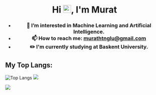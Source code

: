 <h1 align="center">Hi <img src="https://media.giphy.com/media/hvRJCLFzcasrR4ia7z/giphy.gif" width="25" height="25">, I'm Murat </h1>
<h3 align="center">
 
- 👀 I’m interested in Machine Learning and Artificial Intelligence.
- 📫 How to reach me: murathtnglu@gmail.com
- ✏️ I'm currently studying at Baskent University.



## My Top Langs:
![Top Langs](https://github-readme-stats.vercel.app/api/top-langs/?username=murathtnglu&layout=compact&theme=tokyonight)
<img src="https://www.codewars.com/users/mhatunoglu/badges/large"> <p>
 <img src="https://skillicons.dev/icons?i=c,cpp,py,java,flutter"> <p>
 



<!---
murathtnglu/murathtnglu is a ✨ special ✨ repository because its `README.md` (this file) appears on your GitHub profile.
You can click the Preview link to take a look at your changes.
--->

